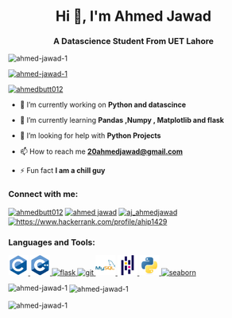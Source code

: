 <h1 align="center">Hi 👋, I'm Ahmed Jawad</h1>
<h3 align="center">A Datascience Student From UET Lahore</h3>

<p align="left"> <img src="https://komarev.com/ghpvc/?username=ahmed-jawad-1&label=Profile%20views&color=0e75b6&style=flat" alt="ahmed-jawad-1" /> </p>

<p align="left"> <a href="https://github.com/ryo-ma/github-profile-trophy"><img src="https://github-profile-trophy.vercel.app/?username=ahmed-jawad-1" alt="ahmed-jawad-1" /></a> </p>

<p align="left"> <a href="https://twitter.com/ahmedbutt012" target="blank"><img src="https://img.shields.io/twitter/follow/ahmedbutt012?logo=twitter&style=for-the-badge" alt="ahmedbutt012" /></a> </p>

- 🔭 I’m currently working on **Python and datascince**

- 🌱 I’m currently learning **Pandas ,Numpy , Matplotlib and flask**

- 🤝 I’m looking for help with **Python Projects**

- 📫 How to reach me **20ahmedjawad@gmail.com**

- ⚡ Fun fact **I am a chill guy**

<h3 align="left">Connect with me:</h3>
<p align="left">
<a href="https://twitter.com/ahmedbutt012" target="blank"><img align="center" src="https://raw.githubusercontent.com/rahuldkjain/github-profile-readme-generator/master/src/images/icons/Social/twitter.svg" alt="ahmedbutt012" height="30" width="40" /></a>
<a href="https://linkedin.com/in/ahmed jawad" target="blank"><img align="center" src="https://raw.githubusercontent.com/rahuldkjain/github-profile-readme-generator/master/src/images/icons/Social/linked-in-alt.svg" alt="ahmed jawad" height="30" width="40" /></a>
<a href="https://instagram.com/aj_ahmedjawad" target="blank"><img align="center" src="https://raw.githubusercontent.com/rahuldkjain/github-profile-readme-generator/master/src/images/icons/Social/instagram.svg" alt="aj_ahmedjawad" height="30" width="40" /></a>
<a href="https://www.hackerrank.com/https://www.hackerrank.com/profile/ahip1429" target="blank"><img align="center" src="https://raw.githubusercontent.com/rahuldkjain/github-profile-readme-generator/master/src/images/icons/Social/hackerrank.svg" alt="https://www.hackerrank.com/profile/ahip1429" height="30" width="40" /></a>
</p>

<h3 align="left">Languages and Tools:</h3>
<p align="left"> <a href="https://www.cprogramming.com/" target="_blank" rel="noreferrer"> <img src="https://raw.githubusercontent.com/devicons/devicon/master/icons/c/c-original.svg" alt="c" width="40" height="40"/> </a> <a href="https://www.w3schools.com/cpp/" target="_blank" rel="noreferrer"> <img src="https://raw.githubusercontent.com/devicons/devicon/master/icons/cplusplus/cplusplus-original.svg" alt="cplusplus" width="40" height="40"/> </a> <a href="https://flask.palletsprojects.com/" target="_blank" rel="noreferrer"> <img src="https://www.vectorlogo.zone/logos/pocoo_flask/pocoo_flask-icon.svg" alt="flask" width="40" height="40"/> </a> <a href="https://git-scm.com/" target="_blank" rel="noreferrer"> <img src="https://www.vectorlogo.zone/logos/git-scm/git-scm-icon.svg" alt="git" width="40" height="40"/> </a> <a href="https://www.mysql.com/" target="_blank" rel="noreferrer"> <img src="https://raw.githubusercontent.com/devicons/devicon/master/icons/mysql/mysql-original-wordmark.svg" alt="mysql" width="40" height="40"/> </a> <a href="https://pandas.pydata.org/" target="_blank" rel="noreferrer"> <img src="https://raw.githubusercontent.com/devicons/devicon/2ae2a900d2f041da66e950e4d48052658d850630/icons/pandas/pandas-original.svg" alt="pandas" width="40" height="40"/> </a> <a href="https://www.python.org" target="_blank" rel="noreferrer"> <img src="https://raw.githubusercontent.com/devicons/devicon/master/icons/python/python-original.svg" alt="python" width="40" height="40"/> </a> <a href="https://seaborn.pydata.org/" target="_blank" rel="noreferrer"> <img src="https://seaborn.pydata.org/_images/logo-mark-lightbg.svg" alt="seaborn" width="40" height="40"/> </a> </p>

<p><img align="left" src="https://github-readme-stats.vercel.app/api/top-langs?username=ahmed-jawad-1&show_icons=true&locale=en&layout=compact" alt="ahmed-jawad-1" /></p>

<p>&nbsp;<img align="center" src="https://github-readme-stats.vercel.app/api?username=ahmed-jawad-1&show_icons=true&locale=en" alt="ahmed-jawad-1" /></p>

<p><img align="center" src="https://github-readme-streak-stats.herokuapp.com/?user=ahmed-jawad-1&" alt="ahmed-jawad-1" /></p>
